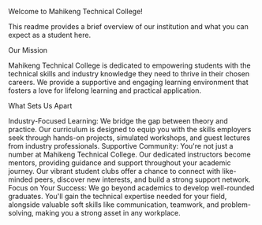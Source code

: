 Welcome to Mahikeng Technical College!

This readme provides a brief overview of our institution and what you can expect as a student here.

Our Mission

Mahikeng Technical College is dedicated to empowering students with the technical skills and industry knowledge they need to thrive in their chosen careers. We provide a supportive and engaging learning environment that fosters a love for lifelong learning and practical application.

What Sets Us Apart

Industry-Focused Learning: We bridge the gap between theory and practice. Our curriculum is designed to equip you with the skills employers seek through hands-on projects, simulated workshops, and guest lectures from industry professionals.
Supportive Community: You're not just a number at Mahikeng Technical College. Our dedicated instructors become mentors, providing guidance and support throughout your academic journey. Our vibrant student clubs offer a chance to connect with like-minded peers, discover new interests, and build a strong support network.
Focus on Your Success: We go beyond academics to develop well-rounded graduates. You'll gain the technical expertise needed for your field, alongside valuable soft skills like communication, teamwork, and problem-solving, making you a strong asset in any workplace.